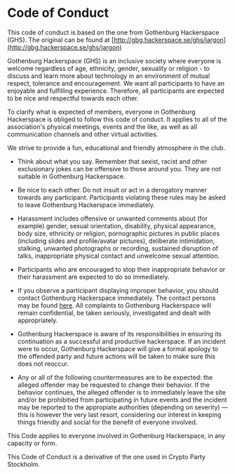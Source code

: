 Code of Conduct
===============

This code of conduct is based on the one from Gothenburg Hackerspace (GHS).  The original can be found at [http://gbg.hackerspace.se/ghs/jargon](http://gbg.hackerspace.se/ghs/jargon)

Gothenburg Hackerspace (GHS) is an inclusive society where everyone is welcome regardless of age, ethnicity, gender, sexuality or religion - to discuss and learn more about technology in an environment of mutual respect, tolerance and encouragement. We want all participants to have an enjoyable and fulfilling experience. Therefore, all participants are expected to be nice and respectful towards each other.

To clarify what is expected of members, everyone in Gothenburg Hackerspace is obliged to follow this code of conduct. It applies to all of the association's physical meetings, events and the like, as well as all communication channels and other virtual activities.

We strive to provide a fun, educational and friendly atmosphere in the club.

* Think about what you say. Remember that sexist, racist and other exclusionary jokes can be offensive to those around you. They are not suitable in Gothenburg Hackerspace.

* Be nice to each other. Do not insult or act in a derogatory manner towards any participant. Participants violating these rules may be asked to leave Gothenburg Hackerspace immediately.

* Harassment includes offensive or unwanted comments about (for example) gender, sexual orientation, disability, physical appearance, body size, ethnicity or religion, pornographic pictures in public places (including slides and profile/avatar pictures), deliberate intimidation, stalking, unwanted photographs or recording, sustained disruption of talks, inappropriate physical contact and unwelcome sexual attention.

* Participants who are encouraged to stop their inappropriate behavior or their harassment are expected to do so immediately.

* If you observe a participant displaying improper behavior, you should contact Gothenburg Hackerspace immediately. The contact persons may be found [here](http://gbg.hackerspace.se/ghs/keymasters). All complaints to Gothenburg Hackerspace will remain confidential, be taken seriously, investigated and dealt with appropriately.

* Gothenburg Hackerspace is aware of its responsibilities in ensuring its continuation as a successful and productive hackerspace. If an incident were to occur, Gothenburg Hackerspace will give a formal apology to the offended party and future actions will be taken to make sure this does not reoccur.

* Any or all of the following countermeasures are to be expected: the alleged offender may be requested to change their behavior. If the behavior continues, the alleged offender is to immediately leave the site and/or be prohibitied from participating in future events and the incident may be reported to the appropiate authorities (depending on severity) — this is however the very last resort, considering our interest in keeping things friendly and social for the benefit of everyone involved.

This Code applies to everyone involved in Gothenburg Hackerspace, in any capacity or form.

This Code of Conduct is a derivative of the one used in Crypto Party Stockholm. 

